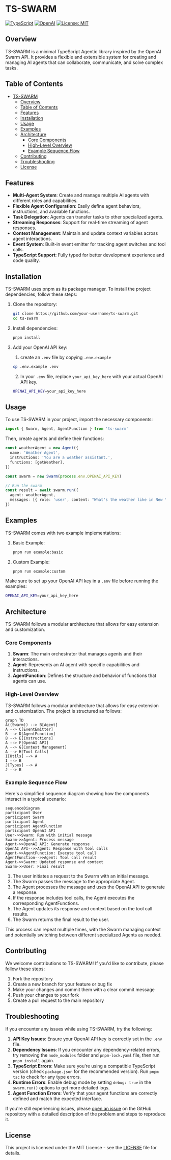 # TS-SWARM

[![TypeScript](https://img.shields.io/badge/TypeScript-5.6.3-blue.svg)](https://www.typescriptlang.org/)
[![OpenAI](https://img.shields.io/badge/OpenAI-API-green.svg)](https://openai.com/)
[![License: MIT](https://img.shields.io/badge/License-MIT-yellow.svg)](https://opensource.org/licenses/MIT)

## Overview

TS-SWARM is a minimal TypeScript Agentic library inspired by the OpenAI Swarm API. It provides a flexible and extensible system for creating and managing AI agents that can collaborate, communicate, and solve complex tasks.

## Table of Contents

- [TS-SWARM](#ts-swarm)
  - [Overview](#overview)
  - [Table of Contents](#table-of-contents)
  - [Features](#features)
  - [Installation](#installation)
  - [Usage](#usage)
  - [Examples](#examples)
  - [Architecture](#architecture)
    - [Core Components](#core-components)
    - [High-Level Overview](#high-level-overview)
    - [Example Sequence Flow](#example-sequence-flow)
  - [Contributing](#contributing)
  - [Troubleshooting](#troubleshooting)
  - [License](#license)

## Features

- **Multi-Agent System**: Create and manage multiple AI agents with different roles and capabilities.
- **Flexible Agent Configuration**: Easily define agent behaviors, instructions, and available functions.
- **Task Delegation**: Agents can transfer tasks to other specialized agents.
- **Streaming Responses**: Support for real-time streaming of agent responses.
- **Context Management**: Maintain and update context variables across agent interactions.
- **Event System**: Built-in event emitter for tracking agent switches and tool calls.
- **TypeScript Support**: Fully typed for better development experience and code quality.

## Installation

TS-SWARM uses pnpm as its package manager. To install the project dependencies, follow these steps:

1. Clone the repository:

   ```bash
   git clone https://github.com/your-username/ts-swarm.git
   cd ts-swarm
   ```

2. Install dependencies:

   ```bash
   pnpm install
   ```

3. Add your OpenAI API key:

   1. create an `.env` file by copying `.env.example`

   ```bash
   cp .env.example .env
   ```

   2. In your `.env` file, replace `your_api_key_here` with your actual OpenAI API key.

   ```bash
   OPENAI_API_KEY=your_api_key_here
   ```

## Usage

To use TS-SWARM in your project, import the necessary components:

```typescript
import { Swarm, Agent, AgentFunction } from 'ts-swarm'
```

Then, create agents and define their functions:

```typescript
const weatherAgent = new Agent({
  name: 'Weather Agent',
  instructions: 'You are a weather assistant.',
  functions: [getWeather],
})

const swarm = new Swarm(process.env.OPENAI_API_KEY)

// Run the swarm
const result = await swarm.run({
  agent: weatherAgent,
  messages: [{ role: 'user', content: "What's the weather like in New York?" }],
})
```

## Examples

TS-SWARM comes with two example implementations:

1. Basic Example:

   ```bash
   pnpm run example:basic
   ```

2. Custom Example:

   ```bash
   pnpm run example:custom
   ```

Make sure to set up your OpenAI API key in a `.env` file before running the examples:

```bash
OPENAI_API_KEY=your_api_key_here
```

## Architecture

TS-SWARM follows a modular architecture that allows for easy extension and customization.

### Core Components

1. **Swarm**: The main orchestrator that manages agents and their interactions.
2. **Agent**: Represents an AI agent with specific capabilities and instructions.
3. **AgentFunction**: Defines the structure and behavior of functions that agents can use.

### High-Level Overview

TS-SWARM follows a modular architecture that allows for easy extension and customization. The project is structured as follows:

```mermaid
graph TD
A((Swarm)) --> B[Agent]
A --> C[EventEmitter]
B --> D[AgentFunction]
B --> E[Instructions]
A --> F[OpenAI API]
A --> G[Context Management]
A --> H[Tool Calls]
I[Utils] --> A
I --> B
J[Types] --> A
J --> B
```

### Example Sequence Flow

Here's a simplified sequence diagram showing how the components interact in a typical scenario:

```mermaid
sequenceDiagram
participant User
participant Swarm
participant Agent
participant AgentFunction
participant OpenAI API
User->>Swarm: Run with initial message
Swarm->>Agent: Process message
Agent->>OpenAI API: Generate response
OpenAI API-->>Agent: Response with tool calls
Agent->>AgentFunction: Execute tool call
AgentFunction-->>Agent: Tool call result
Agent->>Swarm: Updated response and context
Swarm->>User: Final result
```

1. The user initiates a request to the Swarm with an initial message.
2. The Swarm passes the message to the appropriate Agent.
3. The Agent processes the message and uses the OpenAI API to generate a response.
4. If the response includes tool calls, the Agent executes the corresponding AgentFunctions.
5. The Agent updates its response and context based on the tool call results.
6. The Swarm returns the final result to the user.

This process can repeat multiple times, with the Swarm managing context and potentially switching between different specialized Agents as needed.

## Contributing

We welcome contributions to TS-SWARM! If you'd like to contribute, please follow these steps:

1. Fork the repository
2. Create a new branch for your feature or bug fix
3. Make your changes and commit them with a clear commit message
4. Push your changes to your fork
5. Create a pull request to the main repository

## Troubleshooting

If you encounter any issues while using TS-SWARM, try the following:

1. **API Key Issues**: Ensure your OpenAI API key is correctly set in the `.env` file.
2. **Dependency Issues**: If you encounter any dependency-related errors, try removing the `node_modules` folder and `pnpm-lock.yaml` file, then run `pnpm install` again.
3. **TypeScript Errors**: Make sure you're using a compatible TypeScript version (check `package.json` for the recommended version). Run `pnpm tsc` to check for any type errors.
4. **Runtime Errors**: Enable debug mode by setting `debug: true` in the `swarm.run()` options to get more detailed logs.
5. **Agent Function Errors**: Verify that your agent functions are correctly defined and match the expected interface.

If you're still experiencing issues, please [open an issue](https://github.com/joshmu/ts-swarm/issues) on the GitHub repository with a detailed description of the problem and steps to reproduce it.

## License

This project is licensed under the MIT License - see the [LICENSE](./LICENSE) file for details.
